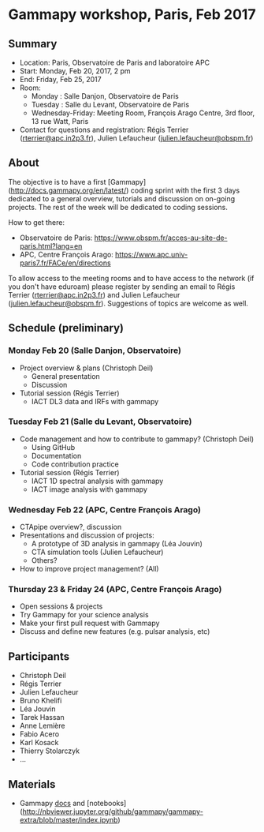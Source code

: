 # Gammapy workshop, Paris, Feb 2017

## Summary

* Location: Paris, Observatoire de Paris and laboratoire APC
* Start: Monday, Feb 20, 2017, 2 pm
* End: Friday, Feb 25, 2017 
* Room: 
   * Monday : Salle Danjon, Observatoire de Paris
   * Tuesday : Salle du Levant, Observatoire de Paris
   * Wednesday-Friday: Meeting Room, François Arago Centre, 3rd floor, 13 rue Watt, Paris
* Contact for questions and registration: Régis Terrier (rterrier@apc.in2p3.fr), Julien Lefaucheur (julien.lefaucheur@obspm.fr)

## About
The objective is to have a first [Gammapy] (http://docs.gammapy.org/en/latest/) coding sprint with the first 3 days dedicated to a general overview, tutorials and discussion on on-going projects. The rest of the week will be dedicated to coding sessions.


How to get there:
* Observatoire de Paris:
https://www.obspm.fr/acces-au-site-de-paris.html?lang=en
* APC, Centre François Arago:
https://www.apc.univ-paris7.fr/FACe/en/directions

To allow access to the meeting rooms and to have access to the network (if you don't have eduroam) please register by sending an email to Régis Terrier (rterrier@apc.in2p3.fr) and Julien Lefaucheur (julien.lefaucheur@obspm.fr). Suggestions of topics are welcome as well.

## Schedule (preliminary)

### Monday Feb 20 (Salle Danjon, Observatoire)
* Project overview & plans (Christoph Deil)
    * General presentation
    * Discussion  
* Tutorial session (Régis Terrier)
    * IACT DL3 data and IRFs with gammapy

### Tuesday Feb 21 (Salle du Levant, Observatoire)
* Code management and how to contribute to gammapy? (Christoph Deil)
    * Using GitHub
    * Documentation
    * Code contribution practice 
* Tutorial session  (Régis Terrier)
    * IACT 1D spectral analysis with gammapy
    * IACT image analysis with gammapy

### Wednesday Feb 22 (APC, Centre François Arago)
* CTApipe overview?, discussion
* Presentations and discussion of projects:
    * A prototype of 3D analysis in gammapy  (Léa Jouvin)
    * CTA simulation tools  (Julien Lefaucheur)
    * Others?
* How to improve project management? (All)

### Thursday 23 & Friday 24 (APC, Centre François Arago)
* Open sessions & projects
* Try Gammapy for your science analysis
* Make your first pull request with Gammapy
* Discuss and define new features (e.g. pulsar analysis, etc)

## Participants

* Christoph Deil
* Régis Terrier
* Julien Lefaucheur
* Bruno Khelifi
* Léa Jouvin
* Tarek Hassan
* Anne Lemière
* Fabio Acero
* Karl Kosack
* Thierry Stolarczyk
* ...

## Materials

* Gammapy [docs](http://docs.gammapy.org/en/latest/) and [notebooks] (http://nbviewer.jupyter.org/github/gammapy/gammapy-extra/blob/master/index.ipynb)
